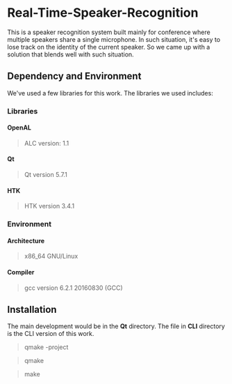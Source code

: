 # Real-Time-Speaker-Recognition
This is a speaker recognition system built mainly for conference where multiple speakers share a single microphone. In such situation, it's easy to lose track on the identity of the current speaker. So we came up with a solution that blends well with such situation.

## Dependency and Environment
We've used a few libraries for this work. The libraries we used includes:
### Libraries
#### OpenAL
> ALC version: 1.1

#### Qt
> Qt version 5.7.1

#### HTK
> HTK version 3.4.1

### Environment
#### Architecture
> x86_64 GNU/Linux

#### Compiler
> gcc version 6.2.1 20160830 (GCC)

## Installation
The main development would be in the **Qt** directory.
The file in **CLI** directory is the CLI version of this work.
> qmake -project

> qmake

> make
